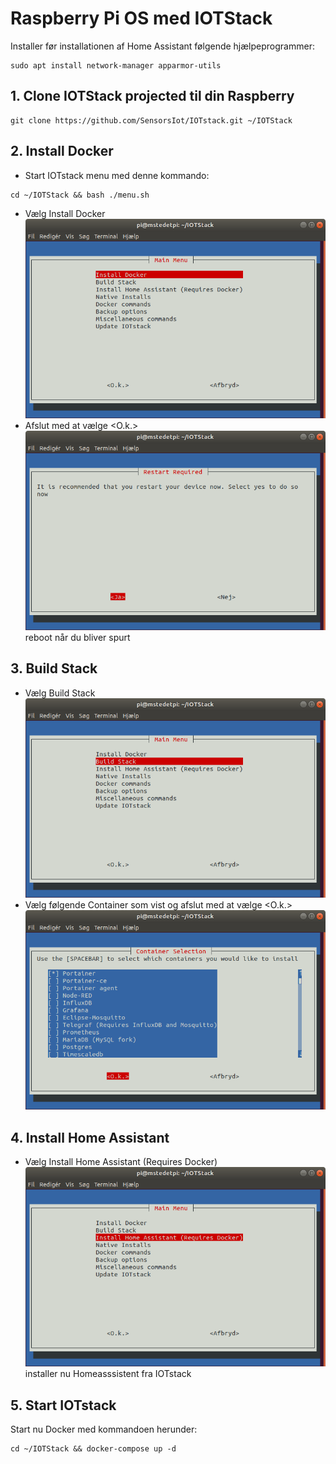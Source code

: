 # Raspberry Pi OS med IOTStack 

Installer før installationen af Home Assistant følgende hjælpeprogrammer:
```
sudo apt install network-manager apparmor-utils
```

## 1. Clone IOTStack projected til din Raspberry
```
git clone https://github.com/SensorsIot/IOTstack.git ~/IOTStack
```
## 2. Install Docker
* Start IOTstack menu med denne kommando:
```
cd ~/IOTStack && bash ./menu.sh
```
* Vælg Install Docker
![Install Docker](./Images/DockerInstall.png)
* Afslut med at vælge <O.k.>  
![Install Docker ja](./Images/DockerInstallJa.png)
reboot når du bliver spurt

## 3. Build Stack 
* Vælg Build Stack
![](Images/DockerBuildStack.png)
* Vælg følgende Container som vist og afslut med at vælge <O.k.>  
![](Images/DockerContainerSelection.png)

## 4. Install Home Assistant
* Vælg Install Home Assistant (Requires Docker)
![](./Images/DockerInstallHassio.png)
installer nu Homeasssistent fra IOTstack

## 5. Start IOTstack
Start nu Docker med kommandoen herunder:
``` 
cd ~/IOTStack && docker-compose up -d
``` 